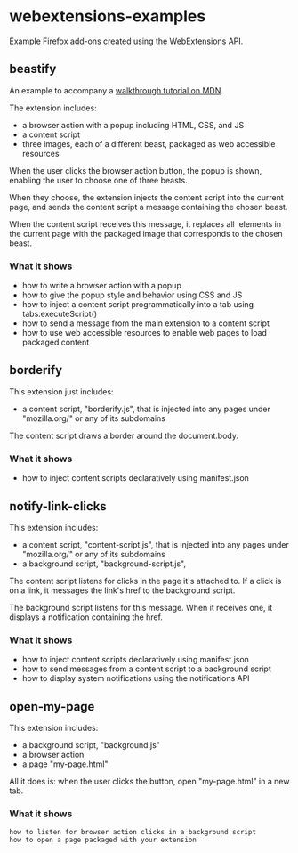 # webextensions-examples
Example Firefox add-ons created using the WebExtensions API.

## beastify ##

An example to accompany a [walkthrough tutorial on MDN](https://developer.mozilla.org/en-US/Add-ons/WebExtensions/Walkthrough).

The extension includes:

* a browser action with a popup including HTML, CSS, and JS
* a content script
* three images, each of a different beast, packaged as web accessible resources

When the user clicks the browser action button, the popup is shown, enabling the user to choose one of three beasts.

When they choose, the extension injects the content script into the current page, and sends the content script a message containing the chosen beast.

When the content script receives this message, it replaces all <IMG> elements in the current page with the packaged image that corresponds to the chosen beast.

### What it shows ###

* how to write a browser action with a popup
* how to give the popup style and behavior using CSS and JS
* how to inject a content script programmatically into a tab using tabs.executeScript()
* how to send a message from the main extension to a content script
* how to use web accessible resources to enable web pages to load packaged content

## borderify ##

This extension just includes:

* a content script, "borderify.js", that is injected into any pages under "mozilla.org/" or any of its subdomains

The content script draws a border around the document.body.

### What it shows ###

* how to inject content scripts declaratively using manifest.json

## notify-link-clicks ##

This extension includes:

* a content script, "content-script.js", that is injected into any pages under "mozilla.org/" or any of its subdomains
* a background script, "background-script.js", 

The content script listens for clicks in the page it's attached to. If a click is on a link, it messages the link's href to the background script.

The background script listens for this message. When it receives one, it displays a notification containing the href.

### What it shows ###

* how to inject content scripts declaratively using manifest.json
* how to send messages from a content script to a background script
* how to display system notifications using the notifications API

## open-my-page ##

This extension includes:

* a background script, "background.js"
* a browser action
* a page "my-page.html"

All it does is: when the user clicks the button, open "my-page.html" in a new tab.

### What it shows ###

    how to listen for browser action clicks in a background script
    how to open a page packaged with your extension
